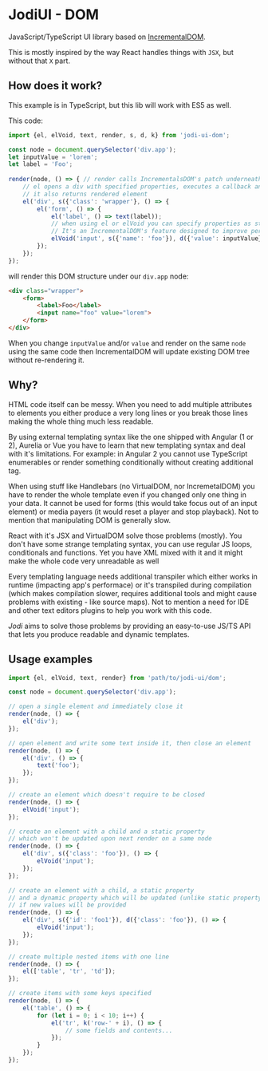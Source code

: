 # JodiUI - DOM

JavaScript/TypeScript UI library based on [IncrementalDOM](https://github.com/google/incremental-dom).

This is mostly inspired by the way React handles things with `JSX`, but without that `X` part.

## How does it work?

This example is in TypeScript, but this lib will work with ES5 as well.

This code:
```typescript
import {el, elVoid, text, render, s, d, k} from 'jodi-ui-dom';

const node = document.querySelector('div.app');
let inputValue = 'lorem';
let label = 'Foo';
 
render(node, () => { // render calls IncrementalsDOM's patch underneath
    // el opens a div with specified properties, executes a callback and then closes a div
    // it also returns rendered element
    el('div', s({'class': 'wrapper'}, () => {
        el('form', () => {
            el('label', () => text(label));
            // when using el or elVoid you can specify properties as static or dynamic.
            // It's an IncrementalDOM's feature designed to improve performance
            elVoid('input', s({'name': 'foo'}), d({'value': inputValue}));
        });
    });
});
```

will render this DOM structure under our `div.app` node:
```html
<div class="wrapper">
    <form>
        <label>Foo</label>
        <input name="foo" value="lorem">
    </form>
</div>
```

When you change `inputValue` and/or `value` and render on the same
`node` using the same code then IncrementalDOM will update existing
DOM tree without re-rendering it.

## Why?
HTML code itself can be messy. When you need to add multiple attributes to
elements you either produce a very long lines or you break those lines
making the whole thing much less readable.

By using external templating syntax like the one shipped with Angular (1 or 2),
Aurelia or Vue you have to learn that new templating syntax and deal with it's
limitations. For example: in Angular 2 you cannot use TypeScript enumerables
or render something conditionally  without creating additional tag.

When using stuff like Handlebars (no VirtualDOM, nor IncremetalDOM) you have
to render the whole template even if you changed only one thing in
your data. It cannot be used for forms (this would take focus out of
an input element) or media payers (it would reset a player and stop
playback). Not to mention that manipulating DOM is generally slow.

React with it's JSX and VirtualDOM solve those problems (mostly). You
don't have some strange templating syntax, you can use regular JS loops,
conditionals and functions. Yet you have XML mixed with it and it might
make the whole code very unreadable as well

Every templating language needs additional transpiler which either works
in runtime (impacting app's performace) or it's transpiled during compilation
(which makes compilation slower, requires additional tools and might cause
problems with existing - like source maps). Not to mention a need for IDE and
other text editors plugins to help you work with this code.

*Jodi* aims to solve those problems by providing an easy-to-use JS/TS API that lets
you produce readable and dynamic templates.

## Usage examples

```typescript
import {el, elVoid, text, render} from 'path/to/jodi-ui/dom';

const node = document.querySelector('div.app');

// open a single element and immediately close it
render(node, () => {
    el('div');
});

// open element and write some text inside it, then close an element
render(node, () => {
    el('div', () => {
        text('foo');
    });
});

// create an element which doesn't require to be closed
render(node, () => {
    elVoid('input');
});

// create an element with a child and a static property
// which won't be updated upon next render on a same node
render(node, () => {
    el('div', s({'class': 'foo'}), () => {
        elVoid('input');
    });
});

// create an element with a child, a static property
// and a dynamic property which will be updated (unlike static property)
// if new values will be provided
render(node, () => {
    el('div', s({'id': 'foo1'}), d({'class': 'foo'}), () => {
        elVoid('input');
    });
});

// create multiple nested items with one line
render(node, () => {
    el(['table', 'tr', 'td']);
});

// create items with some keys specified
render(node, () => {
    el('table', () => {
        for (let i = 0; i < 10; i++) {
            el('tr', k('row-' + i), () => {
                // some fields and contents...
            });
        }
    });
});

```
